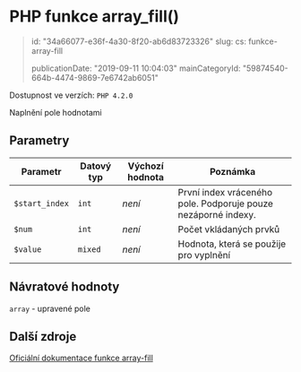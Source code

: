 PHP funkce array_fill()
=======================

> id: "34a66077-e36f-4a30-8f20-ab6d83723326"
> slug:
> 	cs: funkce-array-fill
>
> publicationDate: "2019-09-11 10:04:03"
> mainCategoryId: "59874540-664b-4474-9869-7e6742ab6051"

Dostupnost ve verzích: `PHP 4.2.0`

Naplnění pole hodnotami

Parametry
--------------

| Parametr | Datový typ | Výchozí hodnota | Poznámka |
|-----|-----|-----|-----|
| `$start_index` | `int` | *není* | První index vráceného pole. Podporuje pouze nezáporné indexy. |
| `$num` | `int` | *není* | Počet vkládaných prvků |
| `$value` | `mixed` | *není* | Hodnota, která se použije pro vyplnění |


Návratové hodnoty
----------------

`array` - upravené pole

Další zdroje
------------

[Oficiální dokumentace funkce array-fill](https://www.php.net/manual/en/function.array-fill.php)
